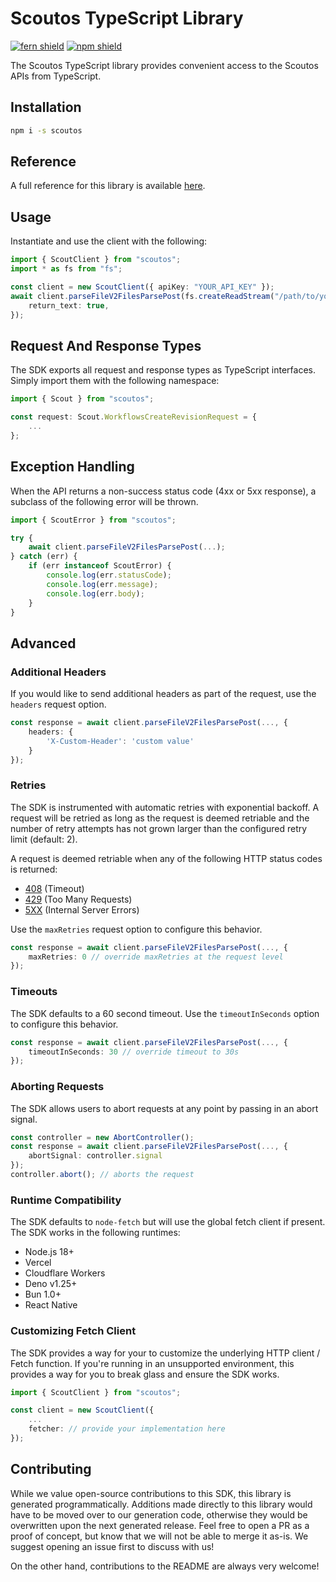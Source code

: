 # Scoutos TypeScript Library

[![fern shield](https://img.shields.io/badge/%F0%9F%8C%BF-Built%20with%20Fern-brightgreen)](https://buildwithfern.com?utm_source=github&utm_medium=github&utm_campaign=readme&utm_source=https%3A%2F%2Fgithub.com%2Fscoutos%2Fscoutos-typescript-sdk)
[![npm shield](https://img.shields.io/npm/v/scoutos)](https://www.npmjs.com/package/scoutos)

The Scoutos TypeScript library provides convenient access to the Scoutos APIs from TypeScript.

## Installation

```sh
npm i -s scoutos
```

## Reference

A full reference for this library is available [here](https://github.com/scoutos/scoutos-typescript-sdk/blob/HEAD/./reference.md).

## Usage

Instantiate and use the client with the following:

```typescript
import { ScoutClient } from "scoutos";
import * as fs from "fs";

const client = new ScoutClient({ apiKey: "YOUR_API_KEY" });
await client.parseFileV2FilesParsePost(fs.createReadStream("/path/to/your/file"), {
    return_text: true,
});
```

## Request And Response Types

The SDK exports all request and response types as TypeScript interfaces. Simply import them with the
following namespace:

```typescript
import { Scout } from "scoutos";

const request: Scout.WorkflowsCreateRevisionRequest = {
    ...
};
```

## Exception Handling

When the API returns a non-success status code (4xx or 5xx response), a subclass of the following error
will be thrown.

```typescript
import { ScoutError } from "scoutos";

try {
    await client.parseFileV2FilesParsePost(...);
} catch (err) {
    if (err instanceof ScoutError) {
        console.log(err.statusCode);
        console.log(err.message);
        console.log(err.body);
    }
}
```

## Advanced

### Additional Headers

If you would like to send additional headers as part of the request, use the `headers` request option.

```typescript
const response = await client.parseFileV2FilesParsePost(..., {
    headers: {
        'X-Custom-Header': 'custom value'
    }
});
```

### Retries

The SDK is instrumented with automatic retries with exponential backoff. A request will be retried as long
as the request is deemed retriable and the number of retry attempts has not grown larger than the configured
retry limit (default: 2).

A request is deemed retriable when any of the following HTTP status codes is returned:

- [408](https://developer.mozilla.org/en-US/docs/Web/HTTP/Status/408) (Timeout)
- [429](https://developer.mozilla.org/en-US/docs/Web/HTTP/Status/429) (Too Many Requests)
- [5XX](https://developer.mozilla.org/en-US/docs/Web/HTTP/Status/500) (Internal Server Errors)

Use the `maxRetries` request option to configure this behavior.

```typescript
const response = await client.parseFileV2FilesParsePost(..., {
    maxRetries: 0 // override maxRetries at the request level
});
```

### Timeouts

The SDK defaults to a 60 second timeout. Use the `timeoutInSeconds` option to configure this behavior.

```typescript
const response = await client.parseFileV2FilesParsePost(..., {
    timeoutInSeconds: 30 // override timeout to 30s
});
```

### Aborting Requests

The SDK allows users to abort requests at any point by passing in an abort signal.

```typescript
const controller = new AbortController();
const response = await client.parseFileV2FilesParsePost(..., {
    abortSignal: controller.signal
});
controller.abort(); // aborts the request
```

### Runtime Compatibility

The SDK defaults to `node-fetch` but will use the global fetch client if present. The SDK works in the following
runtimes:

- Node.js 18+
- Vercel
- Cloudflare Workers
- Deno v1.25+
- Bun 1.0+
- React Native

### Customizing Fetch Client

The SDK provides a way for your to customize the underlying HTTP client / Fetch function. If you're running in an
unsupported environment, this provides a way for you to break glass and ensure the SDK works.

```typescript
import { ScoutClient } from "scoutos";

const client = new ScoutClient({
    ...
    fetcher: // provide your implementation here
});
```

## Contributing

While we value open-source contributions to this SDK, this library is generated programmatically.
Additions made directly to this library would have to be moved over to our generation code,
otherwise they would be overwritten upon the next generated release. Feel free to open a PR as
a proof of concept, but know that we will not be able to merge it as-is. We suggest opening
an issue first to discuss with us!

On the other hand, contributions to the README are always very welcome!
